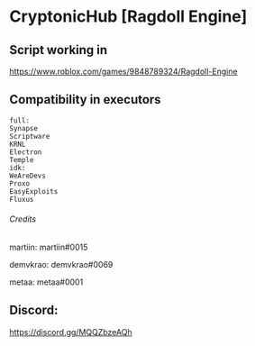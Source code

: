 # CryptonicHub [Ragdoll Engine]

## Script working in
https://www.roblox.com/games/9848789324/Ragdoll-Engine

## Compatibility in executors

```
full:
Synapse
Scriptware
KRNL
Electron
Temple
idk:
WeAreDevs
Proxo
EasyExploits
Fluxus
```
###### Credits
martiin:
martiin#0015

demvkrao:
demvkrao#0069

metaa:
metaa#0001

## Discord:

https://discord.gg/MQQZbzeAQh
